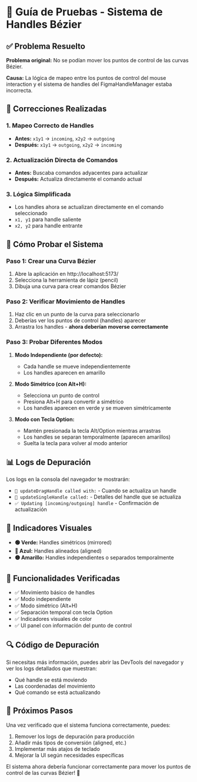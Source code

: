 # 🧪 Guía de Pruebas - Sistema de Handles Bézier

## ✅ Problema Resuelto

**Problema original:** No se podían mover los puntos de control de las curvas Bézier.

**Causa:** La lógica de mapeo entre los puntos de control del mouse interaction y el sistema de handles del FigmaHandleManager estaba incorrecta.

## 🔧 Correcciones Realizadas

### 1. Mapeo Correcto de Handles
- **Antes:** `x1y1` → `incoming`, `x2y2` → `outgoing`
- **Después:** `x1y1` → `outgoing`, `x2y2` → `incoming`

### 2. Actualización Directa de Comandos
- **Antes:** Buscaba comandos adyacentes para actualizar
- **Después:** Actualiza directamente el comando actual

### 3. Lógica Simplificada
- Los handles ahora se actualizan directamente en el comando seleccionado
- `x1, y1` para handle saliente
- `x2, y2` para handle entrante

## 🎯 Cómo Probar el Sistema

### Paso 1: Crear una Curva Bézier
1. Abre la aplicación en http://localhost:5173/
2. Selecciona la herramienta de lápiz (pencil)
3. Dibuja una curva para crear comandos Bézier

### Paso 2: Verificar Movimiento de Handles
1. Haz clic en un punto de la curva para seleccionarlo
2. Deberías ver los puntos de control (handles) aparecer
3. Arrastra los handles - **ahora deberían moverse correctamente**

### Paso 3: Probar Diferentes Modos
1. **Modo Independiente (por defecto):**
   - Cada handle se mueve independientemente
   - Los handles aparecen en amarillo

2. **Modo Simétrico (con Alt+H):**
   - Selecciona un punto de control
   - Presiona Alt+H para convertir a simétrico
   - Los handles aparecen en verde y se mueven simétricamente

3. **Modo con Tecla Option:**
   - Mantén presionada la tecla Alt/Option mientras arrastras
   - Los handles se separan temporalmente (aparecen amarillos)
   - Suelta la tecla para volver al modo anterior

## 📊 Logs de Depuración

Los logs en la consola del navegador te mostrarán:
- `🔧 updateDragHandle called with:` - Cuando se actualiza un handle
- `🔧 updateSingleHandle called:` - Detalles del handle que se actualiza
- `✅ Updating [incoming/outgoing] handle` - Confirmación de actualización

## 🎨 Indicadores Visuales

- **🟢 Verde:** Handles simétricos (mirrored)
- **🔵 Azul:** Handles alineados (aligned)
- **🟡 Amarillo:** Handles independientes o separados temporalmente

## 🚀 Funcionalidades Verificadas

- ✅ Movimiento básico de handles
- ✅ Modo independiente
- ✅ Modo simétrico (Alt+H)
- ✅ Separación temporal con tecla Option
- ✅ Indicadores visuales de color
- ✅ UI panel con información del punto de control

## 🔍 Código de Depuración

Si necesitas más información, puedes abrir las DevTools del navegador y ver los logs detallados que muestran:
- Qué handle se está moviendo
- Las coordenadas del movimiento
- Qué comando se está actualizando

## 📝 Próximos Pasos

Una vez verificado que el sistema funciona correctamente, puedes:
1. Remover los logs de depuración para producción
2. Añadir más tipos de conversión (aligned, etc.)
3. Implementar más atajos de teclado
4. Mejorar la UI según necesidades específicas

El sistema ahora debería funcionar correctamente para mover los puntos de control de las curvas Bézier! 🎉

